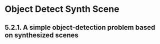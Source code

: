 # Object Detect Synth Scene

## 5.2.1. A simple object-detection problem based on synthesized scenes